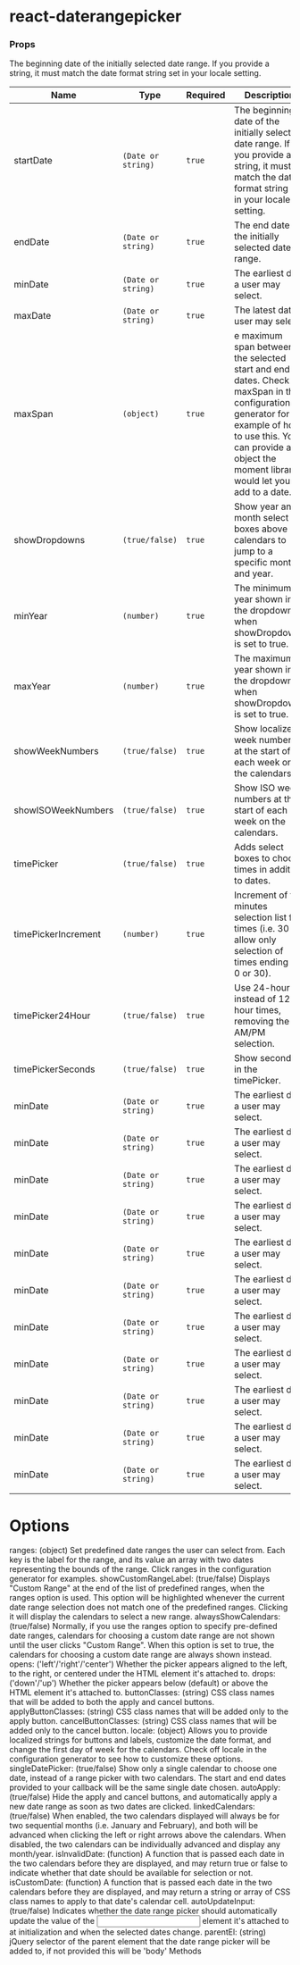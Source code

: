 # react-daterangepicker

### Props

The beginning date of the initially selected date range. If you provide a string, it must match the date format string set in your locale setting.

| Name                | Type               | Required | Description                                                                                                                                                                                                             |
| ------------------- | ------------------ | -------- | ----------------------------------------------------------------------------------------------------------------------------------------------------------------------------------------------------------------------- |
| startDate           | `(Date or string)` | `true`   | The beginning date of the initially selected date range. If you provide a string, it must match the date format string set in your locale setting.                                                                      |
| endDate             | `(Date or string)` | `true`   | The end date of the initially selected date range.                                                                                                                                                                      |
| minDate             | `(Date or string)` | `true`   | The earliest date a user may select.                                                                                                                                                                                    |
| maxDate             | `(Date or string)` | `true`   | The latest date a user may select.                                                                                                                                                                                      |
| maxSpan             | `(object)`         | `true`   | e maximum span between the selected start and end dates. Check off maxSpan in the configuration generator for an example of how to use this. You can provide any object the moment library would let you add to a date. |
| showDropdowns       | `(true/false)`     | `true`   | Show year and month select boxes above calendars to jump to a specific month and year.                                                                                                                                  |
| minYear             | `(number)`         | `true`   | The minimum year shown in the dropdowns when showDropdowns is set to true.                                                                                                                                              |
| maxYear             | `(number)`         | `true`   | The maximum year shown in the dropdowns when showDropdowns is set to true.                                                                                                                                              |
| showWeekNumbers     | `(true/false)`     | `true`   | Show localized week numbers at the start of each week on the calendars.                                                                                                                                                 |
| showISOWeekNumbers  | `(true/false)`     | `true`   | Show ISO week numbers at the start of each week on the calendars.                                                                                                                                                       |
| timePicker          | `(true/false)`     | `true`   | Adds select boxes to choose times in addition to dates.                                                                                                                                                                 |
| timePickerIncrement | `(number)`         | `true`   | Increment of the minutes selection list for times (i.e. 30 to allow only selection of times ending in 0 or 30).                                                                                                         |
| timePicker24Hour    | `(true/false)`     | `true`   | Use 24-hour instead of 12-hour times, removing the AM/PM selection.                                                                                                                                                     |
| timePickerSeconds   | `(true/false)`     | `true`   | Show seconds in the timePicker.                                                                                                                                                                                         |
| minDate             | `(Date or string)` | `true`   | The earliest date a user may select.                                                                                                                                                                                    |
| minDate             | `(Date or string)` | `true`   | The earliest date a user may select.                                                                                                                                                                                    |
| minDate             | `(Date or string)` | `true`   | The earliest date a user may select.                                                                                                                                                                                    |
| minDate             | `(Date or string)` | `true`   | The earliest date a user may select.                                                                                                                                                                                    |
| minDate             | `(Date or string)` | `true`   | The earliest date a user may select.                                                                                                                                                                                    |
| minDate             | `(Date or string)` | `true`   | The earliest date a user may select.                                                                                                                                                                                    |
| minDate             | `(Date or string)` | `true`   | The earliest date a user may select.                                                                                                                                                                                    |
| minDate             | `(Date or string)` | `true`   | The earliest date a user may select.                                                                                                                                                                                    |
| minDate             | `(Date or string)` | `true`   | The earliest date a user may select.                                                                                                                                                                                    |
| minDate             | `(Date or string)` | `true`   | The earliest date a user may select.                                                                                                                                                                                    |
| minDate             | `(Date or string)` | `true`   | The earliest date a user may select.                                                                                                                                                                                    |

# Options

ranges: (object) Set predefined date ranges the user can select from. Each key is the label for the range, and its value an array with two dates representing the bounds of the range. Click ranges in the configuration generator for examples.
showCustomRangeLabel: (true/false) Displays "Custom Range" at the end of the list of predefined ranges, when the ranges option is used. This option will be highlighted whenever the current date range selection does not match one of the predefined ranges. Clicking it will display the calendars to select a new range.
alwaysShowCalendars: (true/false) Normally, if you use the ranges option to specify pre-defined date ranges, calendars for choosing a custom date range are not shown until the user clicks "Custom Range". When this option is set to true, the calendars for choosing a custom date range are always shown instead.
opens: ('left'/'right'/'center') Whether the picker appears aligned to the left, to the right, or centered under the HTML element it's attached to.
drops: ('down'/'up') Whether the picker appears below (default) or above the HTML element it's attached to.
buttonClasses: (string) CSS class names that will be added to both the apply and cancel buttons.
applyButtonClasses: (string) CSS class names that will be added only to the apply button.
cancelButtonClasses: (string) CSS class names that will be added only to the cancel button.
locale: (object) Allows you to provide localized strings for buttons and labels, customize the date format, and change the first day of week for the calendars. Check off locale in the configuration generator to see how to customize these options.
singleDatePicker: (true/false) Show only a single calendar to choose one date, instead of a range picker with two calendars. The start and end dates provided to your callback will be the same single date chosen.
autoApply: (true/false) Hide the apply and cancel buttons, and automatically apply a new date range as soon as two dates are clicked.
linkedCalendars: (true/false) When enabled, the two calendars displayed will always be for two sequential months (i.e. January and February), and both will be advanced when clicking the left or right arrows above the calendars. When disabled, the two calendars can be individually advanced and display any month/year.
isInvalidDate: (function) A function that is passed each date in the two calendars before they are displayed, and may return true or false to indicate whether that date should be available for selection or not.
isCustomDate: (function) A function that is passed each date in the two calendars before they are displayed, and may return a string or array of CSS class names to apply to that date's calendar cell.
autoUpdateInput: (true/false) Indicates whether the date range picker should automatically update the value of the <input> element it's attached to at initialization and when the selected dates change.
parentEl: (string) jQuery selector of the parent element that the date range picker will be added to, if not provided this will be 'body'
Methods
